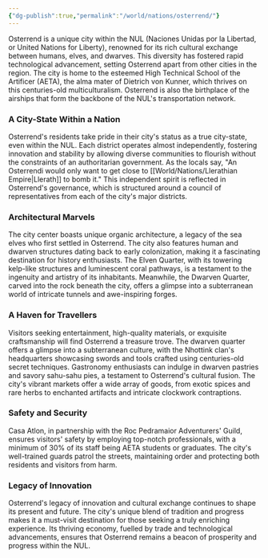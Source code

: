 ```yaml
---
{"dg-publish":true,"permalink":"/world/nations/osterrend/"}
---
```


Osterrend is a unique city within the NUL (Naciones Unidas por la Libertad, or United Nations for Liberty), renowned for its rich cultural exchange between humans, elves, and dwarves. This diversity has fostered rapid technological advancement, setting Osterrend apart from other cities in the region. The city is home to the esteemed High Technical School of the Artificer (AETA), the alma mater of Dietrich von Kunner, which thrives on this centuries-old multiculturalism. Osterrend is also the birthplace of the airships that form the backbone of the NUL's transportation network.
### A City-State Within a Nation

Osterrend's residents take pride in their city's status as a true city-state, even within the NUL. Each district operates almost independently, fostering innovation and stability by allowing diverse communities to flourish without the constraints of an authoritarian government. As the locals say, "An Osterrendi would only want to get close to [[World/Nations/Llerathian Empire\|Llerath]] to bomb it." This independent spirit is reflected in Osterrend's governance, which is structured around a council of representatives from each of the city's major districts.

### Architectural Marvels

The city center boasts unique organic architecture, a legacy of the sea elves who first settled in Osterrend. The city also features human and dwarven structures dating back to early colonization, making it a fascinating destination for history enthusiasts. The Elven Quarter, with its towering kelp-like structures and luminescent coral pathways, is a testament to the ingenuity and artistry of its inhabitants. Meanwhile, the Dwarven Quarter, carved into the rock beneath the city, offers a glimpse into a subterranean world of intricate tunnels and awe-inspiring forges.

### A Haven for Travellers

Visitors seeking entertainment, high-quality materials, or exquisite craftsmanship will find Osterrend a treasure trove. The dwarven quarter offers a glimpse into a subterranean culture, with the Nhottink clan's headquarters showcasing swords and tools crafted using centuries-old secret techniques. Gastronomy enthusiasts can indulge in dwarven pastries and savory sahu-sahu pies, a testament to Osterrend's cultural fusion. The city's vibrant markets offer a wide array of goods, from exotic spices and rare herbs to enchanted artifacts and intricate clockwork contraptions.

### Safety and Security

Casa Atlon, in partnership with the Roc Pedramaior Adventurers' Guild, ensures visitors' safety by employing top-notch professionals, with a minimum of 30% of its staff being AETA students or graduates. The city's well-trained guards patrol the streets, maintaining order and protecting both residents and visitors from harm.

### Legacy of Innovation

Osterrend's legacy of innovation and cultural exchange continues to shape its present and future. The city's unique blend of tradition and progress makes it a must-visit destination for those seeking a truly enriching experience. Its thriving economy, fuelled by trade and technological advancements, ensures that Osterrend remains a beacon of prosperity and progress within the NUL.